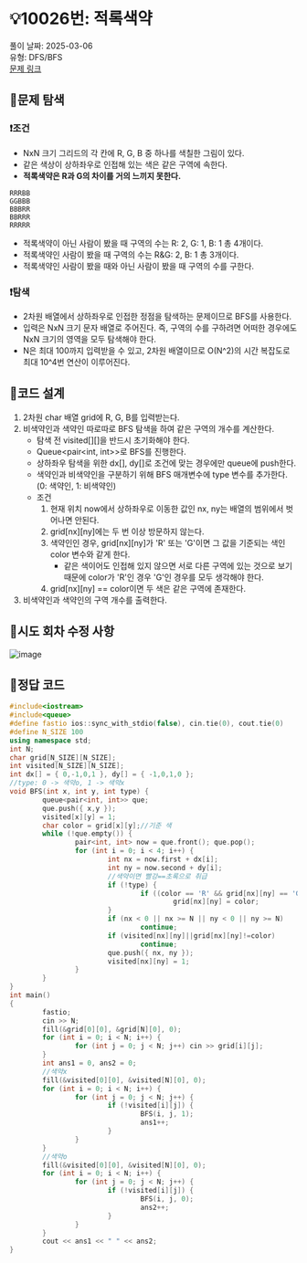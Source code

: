 # :bulb:10026번: 적록색약
풀이 날짜: 2025-03-06  
유형: DFS/BFS  
[문제 링크](https://www.acmicpc.net/problem/10026) 

## :pushpin:문제 탐색
### :heavy_exclamation_mark:조건
* NxN 크기 그리드의 각 칸에 R, G, B 중 하나를 색칠한 그림이 있다.  
* 같은 색상이 상하좌우로 인접해 있는 색은 같은 구역에 속한다.  
* **적록색약은 R과 G의 차이를 거의 느끼지 못한다.**

```
RRRBB
GGBBB
BBBRR
BBRRR
RRRRR
```
* 적록색약이 아닌 사람이 봤을 때 구역의 수는 R: 2, G: 1, B: 1 총 4개이다.
* 적록색약인 사람이 봤을 때 구역의 수는 R&G: 2, B: 1 총 3개이다.
* 적록색약인 사람이 봤을 때와 아닌 사람이 봤을 때 구역의 수를 구한다.

### :heavy_exclamation_mark:탐색
* 2차원 배열에서 상하좌우로 인접한 정점을 탐색하는 문제이므로 BFS를 사용한다.
* 입력은 NxN 크기 문자 배열로 주어진다. 즉, 구역의 수를 구하려면 어떠한 경우에도 NxN 크기의 영역을 모두 탐색해야 한다.
* N은 최대 100까지 입력받을 수 있고, 2차원 배열이므로 O(N^2)의 시간 복잡도로 최대 10^4번 연산이 이루어진다.

## :pushpin:코드 설계
1. 2차원 char 배열 grid에 R, G, B를 입력받는다.
2. 비색약인과 색약인 따로따로 BFS 탐색을 하여 같은 구역의 개수를 계산한다.
   + 탐색 전 visited[][]을 반드시 초기화해야 한다.
   + Queue<pair<int, int>>로 BFS를 진행한다.
   + 상하좌우 탐색을 위한 dx[], dy[]로 조건에 맞는 경우에만 queue에 push한다.
   + 색약인과 비색약인을 구분하기 위해 BFS 매개변수에 type 변수를 추가한다. (0: 색약인, 1: 비색약인)
   + 조건
     1. 현재 위치 now에서 상하좌우로 이동한 값인 nx, ny는 배열의 범위에서 벗어나면 안된다.
     2. grid[nx][ny]에는 두 번 이상 방문하지 않는다.
     3. 색약인인 경우, grid[nx][ny]가 'R' 또는 'G'이면 그 값을 기준되는 색인 color 변수와 같게 한다.
        - 같은 색이어도 인접해 있지 않으면 서로 다른 구역에 있는 것으로 보기 때문에 color가 'R'인 경우 'G'인 경우를 모두 생각해야 한다.
     5. grid[nx][ny] == color이면 두 색은 같은 구역에 존재한다.
4. 비색약인과 색약인의 구역 개수를 출력한다.

## :pushpin:시도 회차 수정 사항
![image](https://github.com/user-attachments/assets/d9a7b9d0-7b2d-4402-a142-b915527c33dc)  

## :pushpin:정답 코드
``` c++
#include<iostream>
#include<queue>
#define fastio ios::sync_with_stdio(false), cin.tie(0), cout.tie(0)
#define N_SIZE 100
using namespace std;
int N;
char grid[N_SIZE][N_SIZE];
int visited[N_SIZE][N_SIZE];
int dx[] = { 0,-1,0,1 }, dy[] = { -1,0,1,0 };
//type: 0 -> 색약o, 1 -> 색약x
void BFS(int x, int y, int type) {
        queue<pair<int, int>> que;
        que.push({ x,y });
        visited[x][y] = 1;
        char color = grid[x][y];//기준 색
        while (!que.empty()) {
                pair<int, int> now = que.front(); que.pop();
                for (int i = 0; i < 4; i++) {
                        int nx = now.first + dx[i];
                        int ny = now.second + dy[i];
                        //색약이면 빨강==초록으로 취급
                        if (!type) {
                                if ((color == 'R' && grid[nx][ny] == 'G') || (color == 'G' && grid[nx][ny] == 'R'))
                                        grid[nx][ny] = color;
                        }
                        if (nx < 0 || nx >= N || ny < 0 || ny >= N)
                                continue;
                        if (visited[nx][ny]||grid[nx][ny]!=color)
                                continue;
                        que.push({ nx, ny });
                        visited[nx][ny] = 1;
                }
        }
}
int main()
{
        fastio;
        cin >> N;
        fill(&grid[0][0], &grid[N][0], 0);
        for (int i = 0; i < N; i++) {
                for (int j = 0; j < N; j++) cin >> grid[i][j];
        }
        int ans1 = 0, ans2 = 0;
        //색약x
        fill(&visited[0][0], &visited[N][0], 0);
        for (int i = 0; i < N; i++) {
                for (int j = 0; j < N; j++) {
                        if (!visited[i][j]) {
                                BFS(i, j, 1);
                                ans1++;
                        }
                }
        }
        //색약o
        fill(&visited[0][0], &visited[N][0], 0);
        for (int i = 0; i < N; i++) {
                for (int j = 0; j < N; j++) {
                        if (!visited[i][j]) {
                                BFS(i, j, 0);
                                ans2++;
                        }
                }
        }
        cout << ans1 << " " << ans2;
}
```

